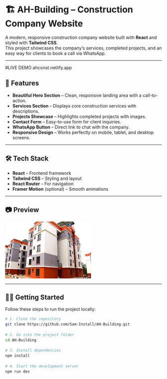 # 🏗️ AH-Building – Construction Company Website

A modern, responsive construction company website built with **React** and styled with **Tailwind CSS**.  
This project showcases the company’s services, completed projects, and an easy way for clients to book a call via WhatsApp.

---


#LIVE DEMO
ahconst.netlify.app

## 🚀 Features

- **Beautiful Hero Section** – Clean, responsive landing area with a call-to-action.
- **Services Section** – Displays core construction services with descriptions.
- **Projects Showcase** – Highlights completed projects with images.
- **Contact Form** – Easy-to-use form for client inquiries.
- **WhatsApp Button** – Direct link to chat with the company.
- **Responsive Design** – Works perfectly on mobile, tablet, and desktop screens.

---

## 🛠️ Tech Stack

- **React** – Frontend framework
- **Tailwind CSS** – Styling and layout
- **React Router** – For navigation
- **Framer Motion** (optional) – Smooth animations

---

## 📷 Preview

![Website Preview](./src/assets/house1.jpg)

---

## 🧑‍💻 Getting Started

Follow these steps to run the project locally:

```bash
# 1. Clone the repository
git clone https://github.com/Sam-Install/AH-Building.git

# 2. Go into the project folder
cd AH-Building

# 3. Install dependencies
npm install

# 4. Start the development server
npm run dev
